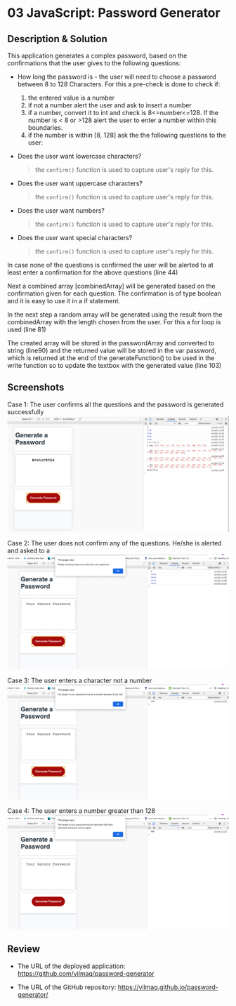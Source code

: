 # 03 JavaScript: Password Generator

## Description & Solution

This application generates a complex password, based on the confirmations that the user gives to the following questions:

- How long the password is - the user will need to choose a password between 8 to 128 Characters.
  For this a pre-check is done to check if:

  1.  the entered value is a number
  2.  if not a number alert the user and ask to insert a number
  3.  if a number, convert it to int and check is 8<=number<=128. If the number is < 8 or >128 alert the user to enter a number within this boundaries.
  4.  if the number is within [8, 128] ask the the following questions to the user:

- Does the user want lowercase characters?
  > the `confirm()` function is used to capture user's reply for this.
- Does the user want uppercase characters?
  > the `confirm()` function is used to capture user's reply for this.
- Does the user want numbers?
  > the `confirm()` function is used to capture user's reply for this.
- Does the user want special characters?
  > the `confirm()` function is used to capture user's reply for this.

In case none of the questions is confirmed the user will be alerted to at least enter a confirmation for the above questions (line 44)

Next a combined array [combinedArray] will be generated based on the confirmation given for each question. The confirmation is of type boolean and it is easy to use it in a if statement.

In the next step a random array will be generated using the result from the combinedArray
with the length chosen from the user. For this a for loop is used (line 81)

The created array will be stored in the passwordArray and converted to string (line90) and the returned value will be stored in the var password, which is returned at the end of the generateFunction() to be used in the write function so to update the textbox with the generated value
(line 103)

## Screenshots

Case 1: The user confirms all the questions and the password is generated successfully
![image 1](./assets/printscreens/1.png)

Case 2: The user does not confirm any of the questions. He/she is alerted and asked to a![image 2](./assets/printscreens/2.png)

Case 3: The user enters a character not a number
![image 3](./assets/printscreens/3.png)

Case 4: The user enters a number greater than 128
![image 4](./assets/printscreens/4.png)

## Review

- The URL of the deployed application: https://github.com/vilmaq/password-generator

- The URL of the GitHub repository: https://vilmaq.github.io/password-generator/
